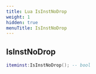 ```yaml
---
title: Lua IsInstNoDrop
weight: 1
hidden: true
menuTitle: IsInstNoDrop
---
```

## IsInstNoDrop
```lua
iteminst:IsInstNoDrop(); -- bool
```